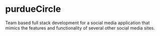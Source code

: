 # purdueCircle
Team based full stack development for a social media application that mimics the features and functionality of several other social media sites.
